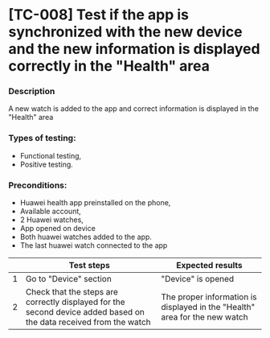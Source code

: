 # **[TC-008] Test if the app is synchronized with the new device and the new information is displayed correctly in the "Health" area**

### **Description**

A new watch is added to the app and correct information is displayed in the "Health" area

### **Types of testing:**

- Functional testing,
- Positive testing.

### **Preconditions:**

- Huawei health app preinstalled on the phone,
- Available account,
- 2 Huawei watches,
- App opened on device
- Both huawei watches added to the app.
- The last huawei watch connected to the app

|     | **Test steps**                                                                   | **Expected results**                                                       |
| --: | -------------------------------------------------------------------------------- | -------------------------------------------------------------------------- |
|   1 | Go to "Device" section                                                           | "Device" is opened                                                         |
|   2 | Check that the steps are correctly displayed for the second device added based on the data received from the watch | The proper information is displayed in the "Health" area for the new watch |
